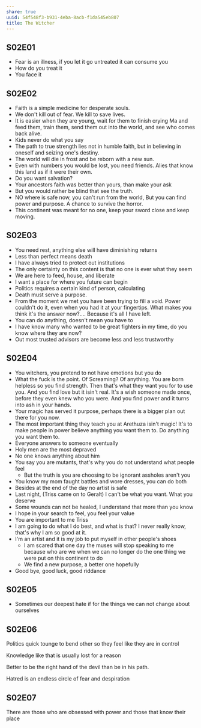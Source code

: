 ```yaml
---
share: true
uuid: 54f548f3-b931-4eba-8acb-f1da545eb807
title: The Witcher
---
```

## S02E01

* Fear is an illness, if you let it go untreated it can consume you
* How do you treat it
* You face it

## S02E02

* Faith is a simple medicine for desperate souls.
* We don't kill out of fear. We kill to save lives.
* It is easier when they are young, wait for them to finish crying Ma and feed them, train them, send them out into the world, and see who comes back alive.
* Kids never do what you say
* The path to true strength lies not in humble faith, but in believing in oneself and seizing one's destiny.
* The world will die in frost and be reborn with a new sun.
* Even with numbers you would be lost, you need friends. Alies that know this land as if it were their own.
* Do you want salvation?
* Your ancestors faith was better than yours, than make your ask
* But you would rather be blind that see the truth.
* NO where is safe now, you can't run from the world, But you can find power and purpose. A chance to survive the horror.
* This continent was meant for no one, keep your sword close and keep moving.

## S02E03

* You need rest, anything else will have diminishing returns
* Less than perfect means death
* I have always tried to protect out institutions
* The only certainty on this content is that no one is ever what they seem
* We are here to feed, house, and liberate
* I want a place for where you future can begin
* Politics requires a certain kind of person, calculating
* Death must serve a purpose.
* From the moment we met you have been trying to fill a void. Power couldn't do it, even when you had it at your fingertips. What makes you think it's the answer now?.... Because it's all I have left.
* You can do anything, doesn't mean you have to
* I have know many who wanted to be great fighters in my time, do you know where they are now?
* Out most trusted advisors are become less and less trustworthy
## S02E04

* You witchers, you pretend to not have emotions but you do
* What the fuck is the point. Of Screaming? Of anything.  You are born helpless so you find strength. Then that's what they want you for to use you. And you find love but it isin't real. It's a wish someone made once, before they even knew who you were. And you find power and it turns into ash in your hands.
* Your magic has served it purpose, perhaps there is a bigger plan out there for you now.
* The most important thing they teach you at Arethuza isin't magic! It's to make people in power believe anything you want them to. Do anything you want them to.
* Everyone answers to someone eventually
* Holy men are the most depraved
* No one knows anything about him
* You say you are mutants, that's why you do not understand what people feel
  * But the truth is you are choosing to be ignorant assholes aren't you
* You know my mom faught battles and wore dresses, you can do both
* Besides at the end of the day no artist is safe
* Last night, (Triss came on to Geralt) I can't be what you want. What you deserve
* Some wounds can not be healed, I understand that more than you know
* I hope in your search to feel, you feel your value
* You are important to me Triss
* I am going to do what I do best, and what is that? I never really know, that's why I am so good at it.
* I'm an artist and it is my job to put myself in other people's shoes
  * I am scared that one day the muses will stop speaking to me because who are we when we can no longer do the one thing we were put on this continent to do
  * We find a new purpose, a better one hopefully
* Good bye, good luck, good riddance

## S02E05

* Sometimes our deepest hate if for the things we can not change about ourselves

## S02E06

Politics quick tounge to bend other so they feel like they are in control

Knowledge like that is usually lost for a reason

Better to be the right hand of the devil than be in his path.

Hatred is an endless circle of fear and despiration

## S02E07

There are those who are obsessed with power and those that know their place